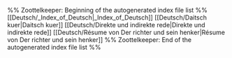 %% Zoottelkeeper: Beginning of the autogenerated index file list  %%
 [[Deutsch/_Index_of_Deutsch|_Index_of_Deutsch]]
 [[Deutsch/Daitsch kuer|Daitsch kuer]]
 [[Deutsch/Direkte und indirekte rede|Direkte und indirekte rede]]
 [[Deutsch/Résume von Der richter und sein henker|Résume von Der richter und sein henker]]
%% Zoottelkeeper: End of the autogenerated index file list  %%
